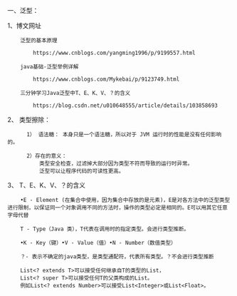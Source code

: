 
一、泛型：
    
   1、博文网址
   
        泛型的基本原理
   
            https://www.cnblogs.com/yangming1996/p/9199557.html
    
        java基础-泛型举例详解
        
            https://www.cnblogs.com/Mykebai/p/9123749.html
            
        三分钟学习Java泛型中T、E、K、V、？的含义
        
            https://blog.csdn.net/u010648555/article/details/103858693
            
   2、 类型擦除：
                  
          1） 语法糖： 本身只是一个语法糖，所以对于 JVM 运行时的性能是没有任何影响的。
          
          2）存在的意义：
              类型安全检查，过滤掉大部分因为类型不符而导致的运行时异常。
              泛型可以让程序代码的可读性更高。
                      
            
   3、   T、E、K、V、？的含义         

        •E - Element (在集合中使用，因为集合中存放的是元素)，E是对各方法中的泛型类型进行限制，以保证同一个对象调用不同的方法时，操作的类型必定是相同的。E可以用其它任意字母代替
        
        T - Type（Java 类），T代表在调用时的指定类型。会进行类型推断。
        
        •K - Key（键）•V - Value（值）•N - Number（数值类型）
        
        ？- 表示不确定的java类型，是类型通配符，代表所有类型。？不会进行类型推断
        
        List<? extends T>可以接受任何继承自T的类型的List，
        List<? super T>可以接受任何T的父类构成的List。
        例如List<? extends Number>可以接受List<Integer>或List<Float>。